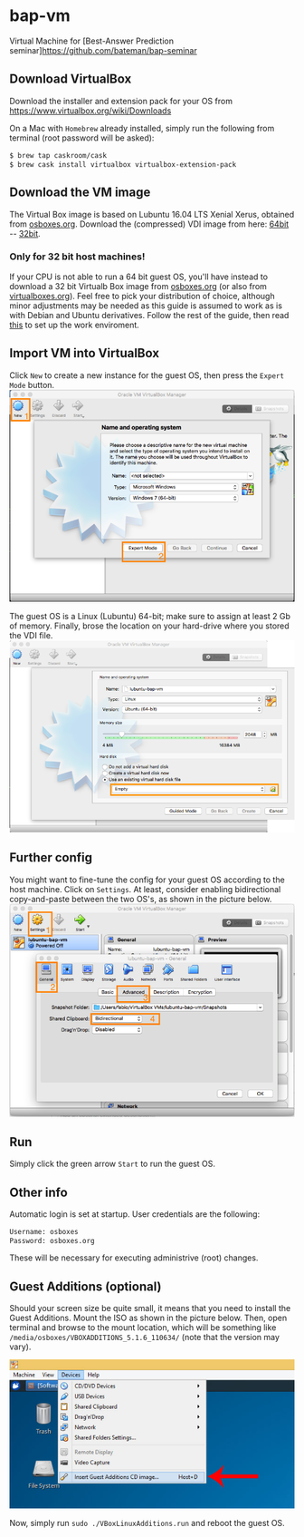# bap-vm
Virtual Machine for [Best-Answer Prediction seminar]https://github.com/bateman/bap-seminar

## Download VirtualBox
Download the installer and extension pack for your OS from https://www.virtualbox.org/wiki/Downloads

On a Mac with `Homebrew` already installed, simply run the following from terminal (root password will be asked):
```
$ brew tap caskroom/cask
$ brew cask install virtualbox virtualbox-extension-pack
```
## Download the VM image
The Virtual Box image is based on Lubuntu 16.04 LTS Xenial Xerus, obtained from [osboxes.org](http://www.osboxes.org/virtualbox-images/). Download the (compressed) VDI image from here: [64bit](https://drive.google.com/file/d/0B89FZverAlQVZkdTV3FxdlFfTnc) -- [32bit](https://drive.google.com/open?id=0B89FZverAlQVTm52TzBvaFdCWDA).

### Only for 32 bit host machines!
If your CPU is not able to run a 64 bit guest OS, you'll have instead to download a 32 bit Virtualb Box image from [osboxes.org](http://www.osboxes.org/virtualbox-images/) (or also from [virtualboxes.org](https://virtualboxes.org/images/)). Feel free to pick your distribution of choice, although minor adjustments may be needed as this guide is assumed to work as is with Debian and Ubuntu derivatives. Follow the rest of the guide, then read [this](https://github.com/bateman/bap-seminar) to set up the work enviroment.

## Import VM into VirtualBox

Click `New` to create a new instance for the guest OS, then press the `Expert Mode` button.
![](./img/vb1.png)

The guest OS is a Linux (Lubuntu) 64-bit; make sure to assign at least 2 Gb of memory. Finally, brose the location on your hard-drive where you stored the VDI file.
![](./img/vb2.png)

## Further config

You might want to fine-tune the config for your guest OS according to the host machine. Click on `Settings`. At least, consider enabling bidirectional copy-and-paste between the two OS's, as shown in the picture below.
![](./img/vb3.png)

## Run

Simply click the green arrow `Start` to run the guest OS.


## Other info
Automatic login is set at startup. User credentials are the following:
```
Username: osboxes
Password: osboxes.org
```
These will be necessary for executing administrive (root) changes.

## Guest Additions (optional)

Should your screen size be quite small, it means that you need to install the Guest Additions. Mount the ISO as shown in the picture below. Then, open terminal and browse to the mount location, which will be something like `/media/osboxes/VBOXADDITIONS_5.1.6_110634/` (note that the version may vary).

![](./img/vb4.jpg)

Now, simply run `sudo ./VBoxLinuxAdditions.run` and reboot the guest OS.

